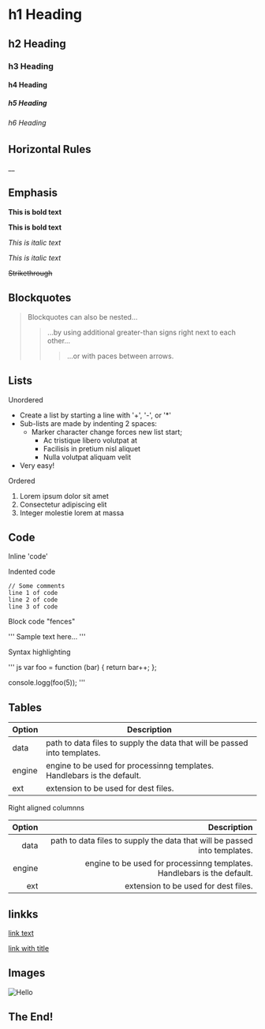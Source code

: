 # h1 Heading
## h2 Heading
### h3 Heading 
#### h4 Heading
##### h5 Heading
###### h6 Heading


## Horizontal Rules

__


## Emphasis

**This is bold text**

__This is bold text__

*This is italic text*

_This is italic text_

~~Strikethrough~~


## Blockquotes


> Blockquotes can also be nested...
>> ...by using additional greater-than signs right next to each other...
> > > ...or with paces between arrows.


## Lists

Unordered

+ Create a list by starting a line with '+', '-', or '*'
+ Sub-lists are made by indenting 2 spaces:
  - Marker character change forces new list start;
    * Ac tristique libero volutpat at
    + Facilisis in pretium nisl aliquet
    - Nulla volutpat aliquam velit
+ Very easy!

Ordered

1. Lorem ipsum dolor sit amet
2. Consectetur adipiscing elit
3. Integer molestie lorem at massa

## Code

Inline 'code'

Indented code

    // Some comments
    line 1 of code
    line 2 of code
    line 3 of code


Block code "fences"

'''
Sample text here...
'''

Syntax highlighting

''' js
var foo = function (bar) {
  return bar++;
};

console.logg(foo(5));
'''

## Tables

| Option | Description |
| ------ | ----------- |
| data   | path to data files to supply the data that will be passed into templates. |
| engine | engine to be used for processinng templates. Handlebars is the default. |
| ext    | extension to be used for dest files. |

Right aligned columnns

| Option | Description |
| ------:| -----------:|
| data   | path to data files to supply the data that will be passed into templates. |
| engine | engine to be used for processinng templates. Handlebars is the default. |
| ext    | extension to be used for dest files. |


## linkks

[link text](http://dev.keesha.com)

[link with title](https://github.com/keeshaaa-afk/keeshaaa-afk.github.io.git/pica/demo/ "title text!")

## Images

![Hello](https://octodex.github.com/images/daftpunktocat-thomas.gif)

## The End!
